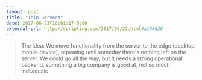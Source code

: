 ```yaml
---
layout: post
title: "Thin Servers"
date: 2017-06-23T18:01:17-5:00
external-url: http://scripting.com/2017/06/23.html#a100620
---
```


> The idea: We move functionality from the server to the edge (desktop, mobile device), repeating until someday there's nothing left on the server. We could go all the way, but it needs a strong operational backend, something a big company is good at, not so much individuals